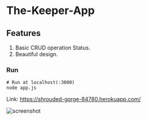 # The-Keeper-App

## Features
1. Basic CRUD operation Status.
2. Beautiful design. 

### Run

```
# Run at localhost(:3000) 
node app.js
```
Link:
 https://shrouded-gorge-84780.herokuapp.com/

![screenshot](https://github.com/srkonok/The-Keeper-App/blob/9b9c1d2c6aefb0b344701deced12f0ef461b690c/Uploads/Screenshot%20(16).png)
